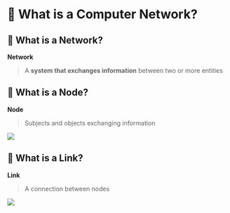 # 💚 What is a Computer Network?
## 💛 What is a Network?
**Network**

> A **system that exchanges information** between two or more entities

## 💛 What is a Node?
**Node**

> Subjects and objects exchanging information

![](https://prod-files-secure.s3.us-west-2.amazonaws.com/e7a75158-b9c4-4d57-84fa-9858bfaefc38/52d28000-ef00-4b94-93c6-052b5d86b009/image.png?X-Amz-Algorithm=AWS4-HMAC-SHA256&X-Amz-Content-Sha256=UNSIGNED-PAYLOAD&X-Amz-Credential=ASIAZI2LB466XDLS6WU6%2F20250928%2Fus-west-2%2Fs3%2Faws4_request&X-Amz-Date=20250928T214617Z&X-Amz-Expires=3600&X-Amz-Security-Token=IQoJb3JpZ2luX2VjED4aCXVzLXdlc3QtMiJHMEUCIQDRhTA2b0z%2FSObxU6GBkuZOarskNe1g7tJ6dgrHh2AZNgIgDtomTNsm9LZ%2FjI9MpiQaGdvyQcSM%2FGtwSCwvA%2FK1vRwqiAQIxv%2F%2F%2F%2F%2F%2F%2F%2F%2F%2FARAAGgw2Mzc0MjMxODM4MDUiDMKUQ3izwEeDkDSfKyrcA8NDiM1f%2BXythJcc%2Fr20roUnqRjwwtHxgwEcF0JcKAebI5VBtMZFW3oNSCalaLxuzQSgsnDkR5sO4goGsEQ%2FotWRVcZrPmgjeL4cP2PoBtmDTMBpqDN87dQKjcRGuNyDJqcFttuKDJcY7%2FRjqIfd2D1BjwwSsaHjZFIoO2sHTIv3kpcH%2BZXP6fKftfR5ZyKV75gBeLzhtD8ONFlttSIYzi5bOLhpK2HRYVjyGRbBrKX66TlfsnKRduLKr32BdYn2S8mlxA34xejqPu%2BDOJpU39VTiX8GFXVmG8Ou71p8IR0XWOhcqACLWov9MAIc9mXrlZq5wvcdwzEqowXWp3JkTQMMGb04sejmMZARw5i17V5LLbYh%2F%2F7oK3oYMQMLkGZDfwLlDYSd4I%2BO7zlkAAnnF9eerfd7vIcq5sqp7Vd3JQ4UAe5JNyWltEC86f%2BfSL5ku5sKPp2xSVm1o2LHskQSpbZUWIwKSFit%2BfykdINs5sIh6orOQaeUKwVRGDYg9U3poYMtsv8iwxhEVGNDG8yewpBysu3snh9o2sA0Hp7fafgmKdnvJ%2BD769l4eNm7AprB%2FmJbHbgYolxN0dCA3XAupk1%2F3J7ZN7SkLEilqzzFKyNzujWzpgmimAPNz0heMOjN5sYGOqUB7onX3Zbqb6m5EMa0CjjEVY8%2Bj8CY45vKOZY8q8sFx4fNlhCrmrl0wBHr8GsS5EU0uWSUiHkW%2B7ktwBrsJBkM6aULXnRUQOanAoild4omKrFcqvKqovHx6ak0%2FrzEw2y%2BYXkh9VJKuN%2F3swTodkbYlzerpcnvNS3MYlX3X0FMapwtrBpLauHKs0YXJ5RLmQTdzQQOo4pTZSQtMvb4weY%2FjbIfV%2BSm&X-Amz-Signature=913d1a1c142c96f56289f196935c9a19d688386e028821290873380b1aaf4db9&X-Amz-SignedHeaders=host&x-amz-checksum-mode=ENABLED&x-id=GetObject)

## 💛 What is a Link?
**Link**
> A connection between nodes

![](https://prod-files-secure.s3.us-west-2.amazonaws.com/e7a75158-b9c4-4d57-84fa-9858bfaefc38/e42dfc1c-6148-47a5-9ba3-fe948bfa9178/image.png?X-Amz-Algorithm=AWS4-HMAC-SHA256&X-Amz-Content-Sha256=UNSIGNED-PAYLOAD&X-Amz-Credential=ASIAZI2LB466XDLS6WU6%2F20250928%2Fus-west-2%2Fs3%2Faws4_request&X-Amz-Date=20250928T214617Z&X-Amz-Expires=3600&X-Amz-Security-Token=IQoJb3JpZ2luX2VjED4aCXVzLXdlc3QtMiJHMEUCIQDRhTA2b0z%2FSObxU6GBkuZOarskNe1g7tJ6dgrHh2AZNgIgDtomTNsm9LZ%2FjI9MpiQaGdvyQcSM%2FGtwSCwvA%2FK1vRwqiAQIxv%2F%2F%2F%2F%2F%2F%2F%2F%2F%2FARAAGgw2Mzc0MjMxODM4MDUiDMKUQ3izwEeDkDSfKyrcA8NDiM1f%2BXythJcc%2Fr20roUnqRjwwtHxgwEcF0JcKAebI5VBtMZFW3oNSCalaLxuzQSgsnDkR5sO4goGsEQ%2FotWRVcZrPmgjeL4cP2PoBtmDTMBpqDN87dQKjcRGuNyDJqcFttuKDJcY7%2FRjqIfd2D1BjwwSsaHjZFIoO2sHTIv3kpcH%2BZXP6fKftfR5ZyKV75gBeLzhtD8ONFlttSIYzi5bOLhpK2HRYVjyGRbBrKX66TlfsnKRduLKr32BdYn2S8mlxA34xejqPu%2BDOJpU39VTiX8GFXVmG8Ou71p8IR0XWOhcqACLWov9MAIc9mXrlZq5wvcdwzEqowXWp3JkTQMMGb04sejmMZARw5i17V5LLbYh%2F%2F7oK3oYMQMLkGZDfwLlDYSd4I%2BO7zlkAAnnF9eerfd7vIcq5sqp7Vd3JQ4UAe5JNyWltEC86f%2BfSL5ku5sKPp2xSVm1o2LHskQSpbZUWIwKSFit%2BfykdINs5sIh6orOQaeUKwVRGDYg9U3poYMtsv8iwxhEVGNDG8yewpBysu3snh9o2sA0Hp7fafgmKdnvJ%2BD769l4eNm7AprB%2FmJbHbgYolxN0dCA3XAupk1%2F3J7ZN7SkLEilqzzFKyNzujWzpgmimAPNz0heMOjN5sYGOqUB7onX3Zbqb6m5EMa0CjjEVY8%2Bj8CY45vKOZY8q8sFx4fNlhCrmrl0wBHr8GsS5EU0uWSUiHkW%2B7ktwBrsJBkM6aULXnRUQOanAoild4omKrFcqvKqovHx6ak0%2FrzEw2y%2BYXkh9VJKuN%2F3swTodkbYlzerpcnvNS3MYlX3X0FMapwtrBpLauHKs0YXJ5RLmQTdzQQOo4pTZSQtMvb4weY%2FjbIfV%2BSm&X-Amz-Signature=fba54bd2548d4169bc765d4ea4544a25dddf196af8d4992ab59e23f8e307f11f&X-Amz-SignedHeaders=host&x-amz-checksum-mode=ENABLED&x-id=GetObject)
